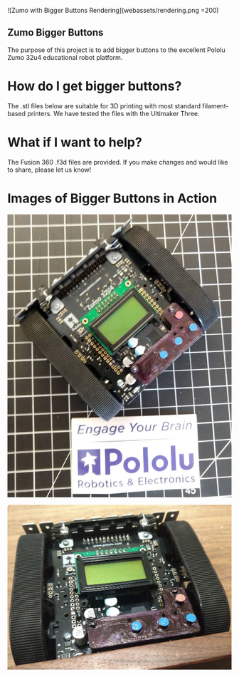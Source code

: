 ![Zumo with Bigger Buttons Rendering](webassets/rendering.png =200)

## Zumo Bigger Buttons

The purpose of this project is to add bigger buttons to the excellent Pololu Zumo 32u4 educational robot platform.

# How do I get bigger buttons?

The .stl files below are suitable for 3D printing with most standard filament-based printers. We have tested the files with the Ultimaker Three.

# What if I want to help?

The Fusion 360 .f3d files are provided. If you make changes and would like to share, please let us know!

# Images of Bigger Buttons in Action

![Zumo with Bigger Buttons](webassets/zumo-biggerbuttons-with-inch-scale.jpg )

![Zumo with Bigger Buttons](webassets/zumo-biggerbuttons.jpg )

